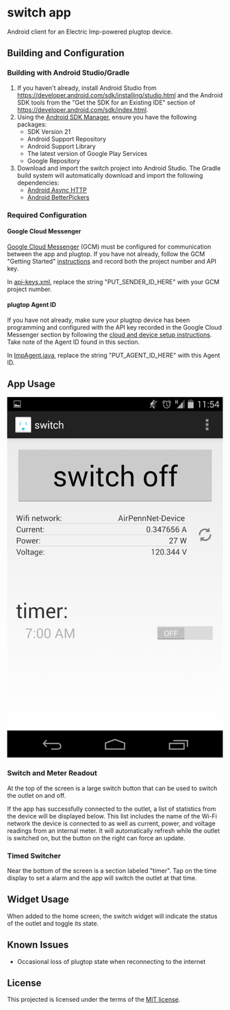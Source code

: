 switch app
======================

Android client for an Electric Imp-powered plugtop device.

Building and Configuration
-----

### Building with Android Studio/Gradle

1. If you haven't already, install Android Studio from https://developer.android.com/sdk/installing/studio.html and the Android SDK tools from the 
"Get the SDK for an Existing IDE" section of https://developer.android.com/sdk/index.html.
2. Using the [Android SDK Manager](https://developer.android.com/sdk/installing/adding-packages.html), ensure you have the following packages:
	* SDK Version 21
	* Android Support Repository
	* Android Support Library
	* The latest version of Google Play Services
	* Google Repository
3. Download and import the switch project into Android Studio.  The Gradle build system will automatically download and import the following dependencies:
	* [Android Async HTTP](http://loopj.com/android-async-http/)
	* [Android BetterPickers](https://github.com/derekbrameyer/android-betterpickers)

### Required Configuration

#### Google Cloud Messenger
[Google Cloud Messenger](https://developer.android.com/google/gcm/gcm.html) (GCM) must be configured for communication between the app and plugtop.  If you have not already, follow the GCM "Getting Started" [instructions](https://developer.android.com/google/gcm/gs.html) and record both the project number and API key.

In [api-keys.xml](app/src/main/res/values/api-keys.xml), replace the string "PUT_SENDER_ID_HERE" with your GCM project number.

#### plugtop Agent ID
If you have not already, make sure your plugtop device has been programming and configured with the API key recorded in the Google Cloud Messenger section by following the [cloud and device setup instructions](README-SETUP-CLOUD.md).  Take note of the Agent ID found in this section.

In [ImpAgent.java](app/src/main/java/org/shapiro/doron/impswitch/comms/ImpAgent.java), replace the string "PUT_AGENT_ID_HERE" with this Agent ID.

App Usage
-----
![](images/screenshot-main.png)

### Switch and Meter Readout
At the top of the screen is a large switch button that can be used to switch the outlet on and off.

If the app has successfully connected to the outlet, a list of statistics from the device will be displayed below.  This list includes the name of the Wi-Fi network the device is connected to as well as current, power, and voltage readings from an internal meter.  It will automatically refresh while the outlet is switched on, but the button on the right can force an update.

### Timed Switcher
Near the bottom of the screen is a section labeled "timer".  Tap on the time display to set a alarm and the app will switch the outlet at that time.

Widget Usage
-----

When added to the home screen, the switch widget will indicate the status of the outlet and toggle its state.

Known Issues
----
* Occasional loss of plugtop state when reconnecting to the internet

License
----
This projected is licensed under the terms of the [MIT license](http://opensource.org/licenses/MIT).
